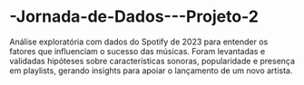 # -Jornada-de-Dados---Projeto-2
Análise exploratória com dados do Spotify de 2023 para entender os fatores que influenciam o sucesso das músicas. Foram levantadas e validadas hipóteses sobre características sonoras, popularidade e presença em playlists, gerando insights para apoiar o lançamento de um novo artista.
